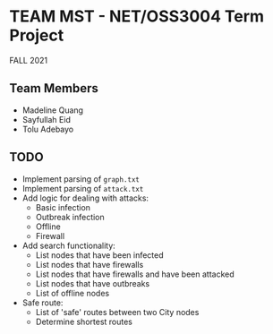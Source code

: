 # TEAM MST - NET/OSS3004 Term Project
FALL 2021

## Team Members
- Madeline Quang
- Sayfullah Eid
- Tolu Adebayo

## TODO
- Implement parsing of `graph.txt`
- Implement parsing of `attack.txt`
- Add logic for dealing with attacks:
  - Basic infection
  - Outbreak infection
  - Offline
  - Firewall
- Add search functionality:
  - List nodes that have been infected
  - List nodes that have firewalls
  - List nodes that have firewalls and have been attacked
  - List nodes that have outbreaks
  - List of offline nodes
- Safe route:
  - List of 'safe' routes between two City nodes
  - Determine shortest routes

